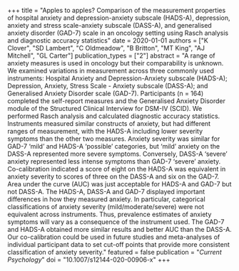 +++
title = "Apples to apples? Comparison of the measurement properties of hospital anxiety and depression-anxiety subscale (HADS-A), depression, anxiety and stress scale-anxiety subscale (DASS-A), and generalised anxiety disorder (GAD-7) scale in an oncology setting using Rasch analysis and diagnostic accuracy statistics"
date = 2020-01-01
authors = ["K Clover", "SD Lambert", "C Oldmeadow", "B Britton", "MT King", "AJ Mitchell", "GL Carter"]
publication_types = ["2"]
abstract = "A range of anxiety measures is used in oncology but their comparability is unknown. We examined variations in measurement across three commonly used instruments: Hospital Anxiety and Depression-Anxiety subscale (HADS-A); Depression, Anxiety, Stress Scale - Anxiety subscale (DASS-A); and Generalised Anxiety Disorder scale (GAD-7). Participants (n = 164) completed the self-report measures and the Generalised Anxiety Disorder module of the Structured Clinical Interview for DSM-IV (SCID). We performed Rasch analysis and calculated diagnostic accuracy statistics. Instruments measured similar constructs of anxiety, but had different ranges of measurement, with the HADS-A including lower severity symptoms than the other two measures. Anxiety severity was similar for GAD-7 ‘mild’ and HADS-A ‘possible’ categories, but ‘mild’ anxiety on the DASS-A represented more severe symptoms. Conversely, DASS-A ‘severe’ anxiety represented less intense symptoms than GAD-7 ‘severe’ anxiety. Co-calibration indicated a score of eight on the HADS-A was equivalent in anxiety severity to scores of three on the DASS-A and six on the GAD-7. Area under the curve (AUC) was just acceptable for HADS-A and GAD-7 but not DASS-A. The HADS-A, DASS-A and GAD-7 displayed important differences in how they measured anxiety. In particular, categorical classifications of anxiety severity (mild/moderate/severe) were not equivalent across instruments. Thus, prevalence estimates of anxiety symptoms will vary as a consequence of the instrument used. The GAD-7 and HADS-A obtained more similar results and better AUC than the DASS-A. Our co-calibration could be used in future studies and meta-analyses of individual participant data to set cut-off points that provide more consistent classification of anxiety severity."
featured = false
publication = "*Current Psychology*"
doi = "10.1007/s12144-020-00906-x"
+++

